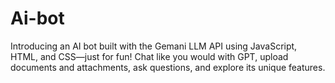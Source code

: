 # Ai-bot
Introducing an AI bot built with the Gemani LLM API using JavaScript, HTML, and CSS—just for fun! Chat like you would with GPT, upload documents and attachments, ask questions, and explore its unique features.
